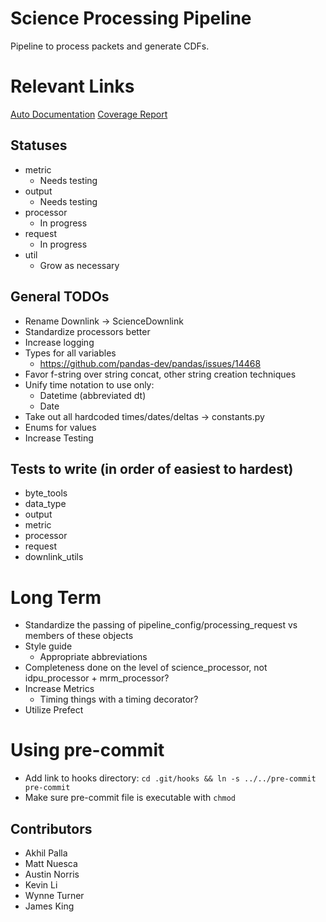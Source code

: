 # Science Processing Pipeline

Pipeline to process packets and generate CDFs.

# Relevant Links
[Auto Documentation](http://science-processing.pages.elfin.ucla/pipeline-refactor/index.html)
[Coverage Report](http://science-processing.pages.elfin.ucla/pipeline-refactor/htmlcov/index.html)

## Statuses
- metric
  - Needs testing
- output
  - Needs testing
- processor
  - In progress
- request
  - In progress
- util
  - Grow as necessary

## General TODOs
- Rename Downlink -> ScienceDownlink
- Standardize processors better
- Increase logging
- Types for all variables
  - https://github.com/pandas-dev/pandas/issues/14468
- Favor f-string over string concat, other string creation techniques
- Unify time notation to use only:
  - Datetime (abbreviated dt)
  - Date
- Take out all hardcoded times/dates/deltas -> constants.py
- Enums for values
- Increase Testing

## Tests to write (in order of easiest to hardest)
- byte_tools
- data_type
- output
- metric
- processor
- request
- downlink_utils

# Long Term
- Standardize the passing of pipeline_config/processing_request vs members of these objects
- Style guide
  - Appropriate abbreviations
- Completeness done on the level of science_processor, not idpu_processor + mrm_processor?
- Increase Metrics
  - Timing things with a timing decorator?
- Utilize Prefect

# Using pre-commit
- Add link to hooks directory: `cd .git/hooks && ln -s ../../pre-commit pre-commit`
- Make sure pre-commit file is executable with `chmod`

## Contributors
- Akhil Palla
- Matt Nuesca
- Austin Norris
- Kevin Li
- Wynne Turner
- James King
